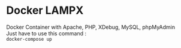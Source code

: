 # Docker LAMPX

Docker Container with Apache, PHP, XDebug, MySQL, phpMyAdmin  
Just have to use this command :  
``docker-compose up``